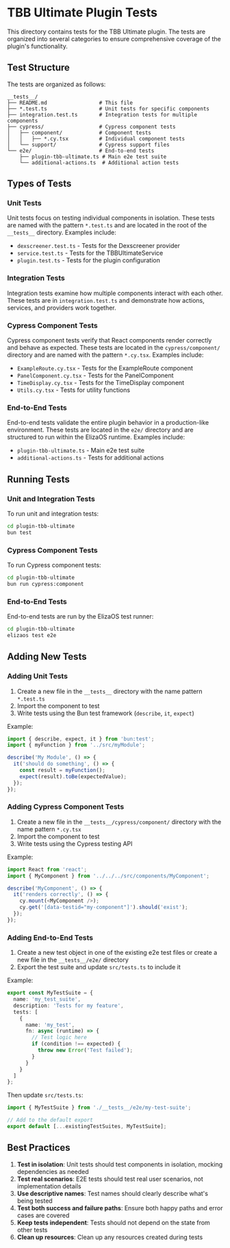 # TBB Ultimate Plugin Tests

This directory contains tests for the TBB Ultimate plugin. The tests are organized into several categories to ensure comprehensive coverage of the plugin's functionality.

## Test Structure

The tests are organized as follows:

```
__tests__/
├── README.md                 # This file
├── *.test.ts                 # Unit tests for specific components
├── integration.test.ts       # Integration tests for multiple components
├── cypress/                  # Cypress component tests
│   ├── component/            # Component tests
│   │   ├── *.cy.tsx          # Individual component tests
│   └── support/              # Cypress support files
└── e2e/                      # End-to-end tests
    ├── plugin-tbb-ultimate.ts # Main e2e test suite
    └── additional-actions.ts  # Additional action tests
```

## Types of Tests

### Unit Tests

Unit tests focus on testing individual components in isolation. These tests are named with the pattern `*.test.ts` and are located in the root of the `__tests__` directory. Examples include:

- `dexscreener.test.ts` - Tests for the Dexscreener provider
- `service.test.ts` - Tests for the TBBUltimateService
- `plugin.test.ts` - Tests for the plugin configuration

### Integration Tests

Integration tests examine how multiple components interact with each other. These tests are in `integration.test.ts` and demonstrate how actions, services, and providers work together.

### Cypress Component Tests

Cypress component tests verify that React components render correctly and behave as expected. These tests are located in the `cypress/component/` directory and are named with the pattern `*.cy.tsx`. Examples include:

- `ExampleRoute.cy.tsx` - Tests for the ExampleRoute component
- `PanelComponent.cy.tsx` - Tests for the PanelComponent
- `TimeDisplay.cy.tsx` - Tests for the TimeDisplay component
- `Utils.cy.tsx` - Tests for utility functions

### End-to-End Tests

End-to-end tests validate the entire plugin behavior in a production-like environment. These tests are located in the `e2e/` directory and are structured to run within the ElizaOS runtime. Examples include:

- `plugin-tbb-ultimate.ts` - Main e2e test suite
- `additional-actions.ts` - Tests for additional actions

## Running Tests

### Unit and Integration Tests

To run unit and integration tests:

```bash
cd plugin-tbb-ultimate
bun test
```

### Cypress Component Tests

To run Cypress component tests:

```bash
cd plugin-tbb-ultimate
bun run cypress:component
```

### End-to-End Tests

End-to-end tests are run by the ElizaOS test runner:

```bash
cd plugin-tbb-ultimate
elizaos test e2e
```

## Adding New Tests

### Adding Unit Tests

1. Create a new file in the `__tests__` directory with the name pattern `*.test.ts`
2. Import the component to test
3. Write tests using the Bun test framework (`describe`, `it`, `expect`)

Example:

```typescript
import { describe, expect, it } from 'bun:test';
import { myFunction } from '../src/myModule';

describe('My Module', () => {
  it('should do something', () => {
    const result = myFunction();
    expect(result).toBe(expectedValue);
  });
});
```

### Adding Cypress Component Tests

1. Create a new file in the `__tests__/cypress/component/` directory with the name pattern `*.cy.tsx`
2. Import the component to test
3. Write tests using the Cypress testing API

Example:

```typescript
import React from 'react';
import { MyComponent } from '../../../src/components/MyComponent';

describe('MyComponent', () => {
  it('renders correctly', () => {
    cy.mount(<MyComponent />);
    cy.get('[data-testid="my-component"]').should('exist');
  });
});
```

### Adding End-to-End Tests

1. Create a new test object in one of the existing e2e test files or create a new file in the `__tests__/e2e/` directory
2. Export the test suite and update `src/tests.ts` to include it

Example:

```typescript
export const MyTestSuite = {
  name: 'my_test_suite',
  description: 'Tests for my feature',
  tests: [
    {
      name: 'my_test',
      fn: async (runtime) => {
        // Test logic here
        if (condition !== expected) {
          throw new Error('Test failed');
        }
      }
    }
  ]
};
```

Then update `src/tests.ts`:

```typescript
import { MyTestSuite } from './__tests__/e2e/my-test-suite';

// Add to the default export
export default [...existingTestSuites, MyTestSuite];
```

## Best Practices

1. **Test in isolation**: Unit tests should test components in isolation, mocking dependencies as needed
2. **Test real scenarios**: E2E tests should test real user scenarios, not implementation details
3. **Use descriptive names**: Test names should clearly describe what's being tested
4. **Test both success and failure paths**: Ensure both happy paths and error cases are covered
5. **Keep tests independent**: Tests should not depend on the state from other tests
6. **Clean up resources**: Clean up any resources created during tests